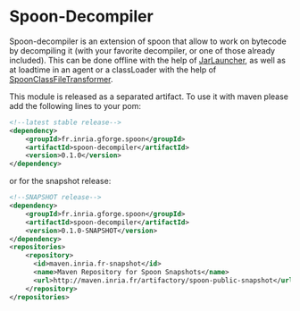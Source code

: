 # Spoon-Decompiler

Spoon-decompiler is an extension of spoon that allow to work on bytecode by decompiling it (with your favorite decompiler, or one of those already included).
This can be done offline with the help of [JarLauncher](http://spoon.gforge.inria.fr/launcher.html), as well as at loadtime in an agent or a classLoader with the help of [SpoonClassFileTransformer](http://spoon.gforge.inria.fr/agent.html).

This module is released as a separated artifact. To use it with maven please add the following lines to your pom:

```xml
<!--latest stable release-->
<dependency>
    <groupId>fr.inria.gforge.spoon</groupId>
    <artifactId>spoon-decompiler</artifactId>
    <version>0.1.0</version>
</dependency>
```

or for the snapshot release:

```xml
<!--SNAPSHOT release-->
<dependency>
    <groupId>fr.inria.gforge.spoon</groupId>
    <artifactId>spoon-decompiler</artifactId>
    <version>0.1.0-SNAPSHOT</version>
</dependency>
<repositories>
	<repository>
      <id>maven.inria.fr-snapshot</id>
      <name>Maven Repository for Spoon Snapshots</name>
      <url>http://maven.inria.fr/artifactory/spoon-public-snapshot</url>
    </repository>
</repositories>
```